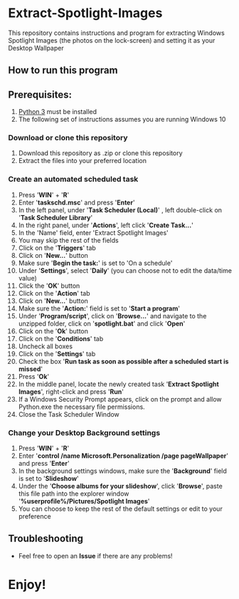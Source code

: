 # Extract-Spotlight-Images
This repository contains instructions and program for extracting Windows Spotlight Images (the photos on the lock-screen) and setting it as your Desktop Wallpaper

## How to run this program

## Prerequisites:
1. [Python 3](https://www.python.org/downloads/) must be installed
1. The following set of instructions assumes you are running Windows 10

### Download or clone this repository
1. Download this repository as .zip or clone this repository
1. Extract the files into your preferred location

### Create an automated scheduled task
1. Press '**WIN**' + '**R**'
1. Enter '**taskschd.msc**' and press '**Enter**'
1. In the left panel, under '**Task Scheduler (Local)**' , left double-click on '**Task Scheduler Library**'
1. In the right panel, under '**Actions**', left click '**Create Task...**'
1. In the 'Name' field, enter 'Extract Spotlight Images'
1. You may skip the rest of the fields
1. Click on the '**Triggers**' tab
1. Click on '**New...**' button
1. Make sure '**Begin the task:**' is set to 'On a schedule'
1. Under '**Settings**', select '**Daily**' (you can choose not to edit the data/time value) 
1. Click the '**OK**' button
1. Click on the '**Action**' tab
1. Click on '**New...**' button
1. Make sure the '**Action:**' field is set to '**Start a program**'
1. Under '**Program/script**', click on '**Browse...**' and navigate to the unzipped folder, click on '**spotlight.bat**' and click '**Open**'
1. Click on the '**Ok**' button
1. Click on the '**Conditions**' tab
1. Uncheck all boxes
1. Click on the '**Settings**' tab
1. Check the box '**Run task as soon as possible after a scheduled start is missed**'
1. Press '**Ok**'
1. In the middle panel, locate the newly created task '**Extract Spotlight Images**', right-click and press '**Run**'
1. If a Windows Security Prompt appears, click on the prompt and allow Python.exe the necessary file permissions.
1. Close the Task Scheduler Window

### Change your Desktop Background settings
1. Press '**WIN**' + '**R**'
1. Enter '**control /name Microsoft.Personalization /page pageWallpaper**' and press '**Enter**'
1. In the background settings windows, make sure the '**Background**' field is set to '**Slideshow**'
1. Under the '**Choose albums for your slideshow**', click '**Browse**', paste this file path into the explorer window '**%userprofile%/Pictures/Spotlight Images**'
1. You can choose to keep the rest of the default settings or edit to your preference 

## Troubleshooting
- Feel free to open an **Issue** if there are any problems!

# Enjoy!


